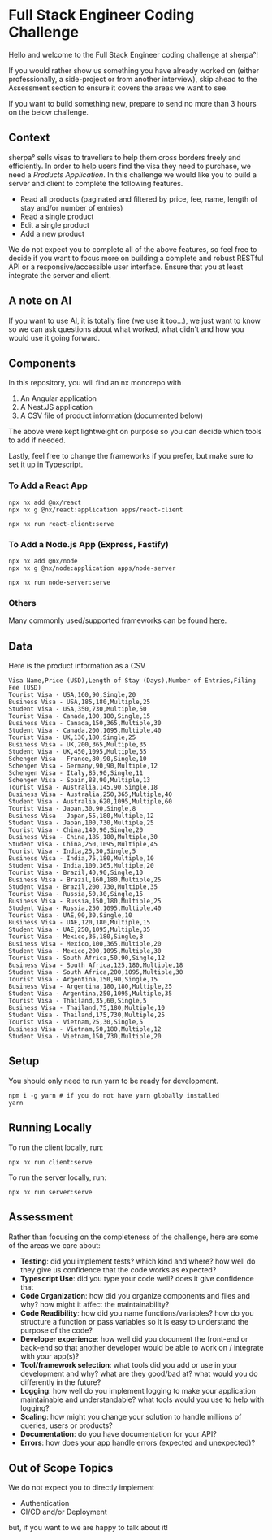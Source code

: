 # Full Stack Engineer Coding Challenge

Hello and welcome to the Full Stack Engineer coding challenge at sherpa°!

If you would rather show us something you have already worked on (either professionally, a side-project or from another interview), skip ahead to the Assessment section to ensure it covers the areas we want to see.

If you want to build something new, prepare to send no more than 3 hours on the below challenge.

## Context

sherpa° sells visas to travellers to help them cross borders freely and efficiently. In order to help users find the visa they need to purchase, we need a *Products Application*. In this challenge we would like you to build a server and client to complete the following features.

- Read all products (paginated and filtered by price, fee, name, length of stay and/or number of entries)
- Read a single product
- Edit a single product
- Add a new product

We do not expect you to complete all of the above features, so feel free to decide if you want to focus more on building a complete and robust RESTful API or a responsive/accessible user interface. Ensure that you at least integrate the server and client.

## A note on AI

If you want to use AI, it is totally fine (we use it too...), we just want to know so we can ask questions about what worked, what didn't and how you would use it going forward.

## Components

In this repository, you will find an nx monorepo with

1. An Angular application
2. A Nest.JS application
3. A CSV file of product information (documented below)

The above were kept lightweight on purpose so you can decide which tools to add if needed.

Lastly, feel free to change the frameworks if you prefer, but make sure to set it up in Typescript.

### To Add a React App

```
npx nx add @nx/react
npx nx g @nx/react:application apps/react-client

npx nx run react-client:serve
```

### To Add a Node.js App (Express, Fastify)

```
npx nx add @nx/node
npx nx g @nx/node:application apps/node-server

npx nx run node-server:serve
```

### Others

Many commonly used/supported frameworks can be found [here](https://nx.dev/nx-api).

## Data
Here is the product information as a CSV
```
Visa Name,Price (USD),Length of Stay (Days),Number of Entries,Filing Fee (USD)
Tourist Visa - USA,160,90,Single,20
Business Visa - USA,185,180,Multiple,25
Student Visa - USA,350,730,Multiple,50
Tourist Visa - Canada,100,180,Single,15
Business Visa - Canada,150,365,Multiple,30
Student Visa - Canada,200,1095,Multiple,40
Tourist Visa - UK,130,180,Single,25
Business Visa - UK,200,365,Multiple,35
Student Visa - UK,450,1095,Multiple,55
Schengen Visa - France,80,90,Single,10
Schengen Visa - Germany,90,90,Multiple,12
Schengen Visa - Italy,85,90,Single,11
Schengen Visa - Spain,88,90,Multiple,13
Tourist Visa - Australia,145,90,Single,18
Business Visa - Australia,250,365,Multiple,40
Student Visa - Australia,620,1095,Multiple,60
Tourist Visa - Japan,30,90,Single,8
Business Visa - Japan,55,180,Multiple,12
Student Visa - Japan,100,730,Multiple,25
Tourist Visa - China,140,90,Single,20
Business Visa - China,185,180,Multiple,30
Student Visa - China,250,1095,Multiple,45
Tourist Visa - India,25,30,Single,5
Business Visa - India,75,180,Multiple,10
Student Visa - India,100,365,Multiple,20
Tourist Visa - Brazil,40,90,Single,10
Business Visa - Brazil,160,180,Multiple,25
Student Visa - Brazil,200,730,Multiple,35
Tourist Visa - Russia,50,30,Single,15
Business Visa - Russia,150,180,Multiple,25
Student Visa - Russia,250,1095,Multiple,40
Tourist Visa - UAE,90,30,Single,10
Business Visa - UAE,120,180,Multiple,15
Student Visa - UAE,250,1095,Multiple,35
Tourist Visa - Mexico,36,180,Single,8
Business Visa - Mexico,100,365,Multiple,20
Student Visa - Mexico,200,1095,Multiple,30
Tourist Visa - South Africa,50,90,Single,12
Business Visa - South Africa,125,180,Multiple,18
Student Visa - South Africa,200,1095,Multiple,30
Tourist Visa - Argentina,150,90,Single,15
Business Visa - Argentina,180,180,Multiple,25
Student Visa - Argentina,250,1095,Multiple,35
Tourist Visa - Thailand,35,60,Single,5
Business Visa - Thailand,75,180,Multiple,10
Student Visa - Thailand,175,730,Multiple,25
Tourist Visa - Vietnam,25,30,Single,5
Business Visa - Vietnam,50,180,Multiple,12
Student Visa - Vietnam,150,730,Multiple,20
```

## Setup

You should only need to run yarn to be ready for development.

```
npm i -g yarn # if you do not have yarn globally installed
yarn
```

## Running Locally

To run the client locally, run:
```
npx nx run client:serve
```

To run the server locally, run:
```
npx nx run server:serve
```

## Assessment

Rather than focusing on the completeness of the challenge, here are some of the areas we care about:
- **Testing**: did you implement tests? which kind and where? how well do they give us confidence that the code works as expected?
- **Typescript Use**: did you type your code well? does it give confidence that 
- **Code Organization**: how did you organize components and files and why? how might it affect the maintainability?
- **Code Readibility**: how did you name functions/variables? how do you structure a function or pass variables so it is easy to understand the purpose of the code?
- **Developer experience**: how well did you document the front-end or back-end so that another developer would be able to work on / integrate with your app(s)?
- **Tool/framework selection**: what tools did you add or use in your development and why? what are they good/bad at? what would you do differently in the future?
- **Logging**: how well do you implement logging to make your application maintainable and understandable? what tools would you use to help with logging?
- **Scaling**: how might you change your solution to handle millions of queries, users or products?
- **Documentation**: do you have documentation for your API? 
- **Errors**: how does your app handle errors (expected and unexpected)?


## Out of Scope Topics

We do not expect you to directly implement
- Authentication
- CI/CD and/or Deployment

but, if you want to we are happy to talk about it!